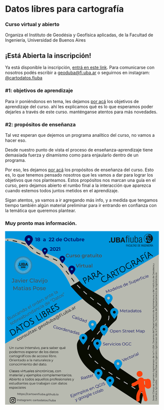 # Datos libres para cartografía

### Curso virtual y abierto

Organiza el Instituto de Geodésia y Geofísica aplicadas, de la Facultad de Ingeniería, Universidad de Buenos Aires

## ¡Está Abierta la inscripción!

Ya está disponible la inscripción, [entrá en este link](/inscripcion).
Para comunicarse con nosotros podés escribir a [geoduba@fi.uba.ar](mailto:geoduba@fi.uba.ar) o
seguirnos en instagram: [@cartodatos.fiuba](https://instagram.com/cartodatos.fiuba)

### #1: objetivos de aprendizaje

Para ir poniéndonos en tema, les dejamos [por acá](/objetivos) los objetivos
de aprendizaje del curso. ahí les explicamos qué es lo que esperamos poder dejarles
a través de este curso. manténganse atentos para más novedades.

### #2: propósitos de enseñanza

Tal vez esperan que dejemos un programa analítico del curso, no vamos a hacer eso.

Desde nuestro punto de vista el proceso de enseñanza-aprendizaje tiene demasiada fuerza y
dinamismo como para enjaularlo dentro de un programa.

Por eso, les dejamos [por acá](/propositos) los propósitos de enseñanza del curso. Esto
es, lo que tenemos pensado nosotros que les vamos a dar para lograr los objetivos que
nos planteamos. Estos propósitos nos marcan una guía en el curso, pero dejamos abierto el
rumbo final a la interacción que aparezca cuando estemos todos juntos metidos en el aprendizaje.

Sigan atentos, ya vamos a ir agregando más info, y a medida que tengamos tiempo también
algún material preliminar para ir entrando en confianza con la temática que queremos plantear.

### Muy pronto mas información.

![Flyer](/Flyer_curso.png)
